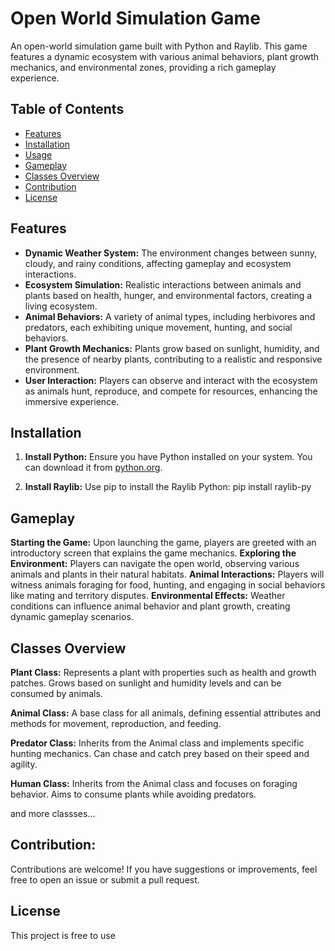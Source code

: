 # Open World Simulation Game

An open-world simulation game built with Python and Raylib. This game features a dynamic ecosystem with various animal behaviors, plant growth mechanics, and environmental zones, providing a rich gameplay experience.

## Table of Contents

- [Features](#features)
- [Installation](#installation)
- [Usage](#usage)
- [Gameplay](#gameplay)
- [Classes Overview](#classes-overview)
- [Contribution](#contributing)
- [License](#license)

## Features

- **Dynamic Weather System:** The environment changes between sunny, cloudy, and rainy conditions, affecting gameplay and ecosystem interactions.
- **Ecosystem Simulation:** Realistic interactions between animals and plants based on health, hunger, and environmental factors, creating a living ecosystem.
- **Animal Behaviors:** A variety of animal types, including herbivores and predators, each exhibiting unique movement, hunting, and social behaviors.
- **Plant Growth Mechanics:** Plants grow based on sunlight, humidity, and the presence of nearby plants, contributing to a realistic and responsive environment.
- **User Interaction:** Players can observe and interact with the ecosystem as animals hunt, reproduce, and compete for resources, enhancing the immersive experience.

## Installation

1. **Install Python:** Ensure you have Python installed on your system. You can download it from [python.org](https://www.python.org/downloads/).

2. **Install Raylib:** Use pip to install the Raylib Python:
   pip install raylib-py
## Gameplay
**Starting the Game:** Upon launching the game, players are greeted with an introductory screen that explains the game mechanics.
**Exploring the Environment:** Players can navigate the open world, observing various animals and plants in their natural habitats.
**Animal Interactions:** Players will witness animals foraging for food, hunting, and engaging in social behaviors like mating and territory disputes.
**Environmental Effects:** Weather conditions can influence animal behavior and plant growth, creating dynamic gameplay scenarios.

## Classes Overview

**Plant Class:**
Represents a plant with properties such as health and growth patches.
Grows based on sunlight and humidity levels and can be consumed by animals.

**Animal Class:**
A base class for all animals, defining essential attributes and methods for movement, reproduction, and feeding.

**Predator Class:**
Inherits from the Animal class and implements specific hunting mechanics.
Can chase and catch prey based on their speed and agility.

**Human Class:**
Inherits from the Animal class and focuses on foraging behavior.
Aims to consume plants while avoiding predators.

and more classses...

## Contribution:
Contributions are welcome! If you have suggestions or improvements, feel free to open an issue or submit a pull request.

## License
This project is free to use
